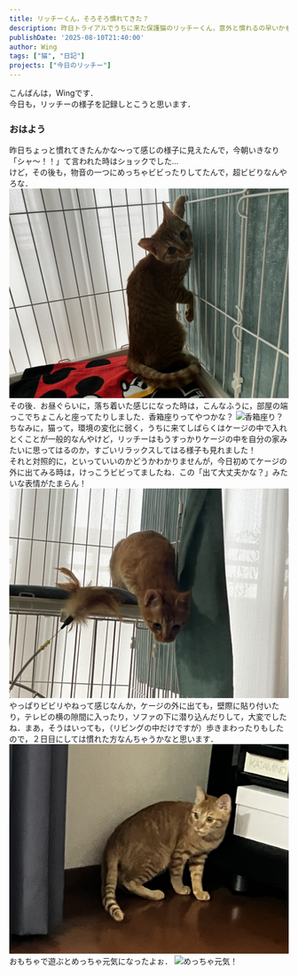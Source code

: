 ```yaml
---
title: リッチーくん，そろそろ慣れてきた？
description: 昨日トライアルでうちに来た保護猫のリッチーくん，意外と慣れるの早いかも？
publishDate: '2025-08-10T21:40:00'
author: Wing
tags: ["猫", "日記"]
projects: ["今日のリッチー"]
---
```


こんばんは，Wingです．  
今日も，リッチーの様子を記録しとこうと思います．

### おはよう
昨日ちょっと慣れてきたんかな〜って感じの様子に見えたんで，今朝いきなり「シャ〜！！」て言われた時はショックでした...  
けど，その後も，物音の一つにめっちゃビビったりしてたんで，超ビビりなんやろな．
![今日もビビってる](IMG_0122.jpeg)
その後．お昼ぐらいに，落ち着いた感じになった時は，こんなふうに，部屋の端っこでちょこんと座ってたりしました．香箱座りってやつかな？
![香箱座り？](IMG_0093.jpeg)
ちなみに，猫って，環境の変化に弱く，うちに来てしばらくはケージの中で入れとくことが一般的なんやけど，リッチーはもうすっかりケージの中を自分の家みたいに思ってはるのか，すごいリラックスしてはる様子も見れました！<br>
それと対照的に，といっていいのかどうかわかりませんが，今日初めてケージの外に出てみる時は，けっこうビビってましたね．この「出て大丈夫かな？」みたいな表情がたまらん！
![出て大丈夫かな？](IMG_0095.jpeg)
やっぱりビビリやねって感じなんか，ケージの外に出ても，壁際に貼り付いたり，テレビの横の隙間に入ったり，ソファの下に潜り込んだりして，大変でしたね．まあ，そうはいっても，（リビングの中だけですが）歩きまわったりもしたので，２日目にしては慣れた方なんちゃうかなと思います．
![どこに隠れよかな？](IMG_0105.jpeg)
おもちゃで遊ぶとめっちゃ元気になったよぉ．
![めっちゃ元気！](IMG_0142.png)